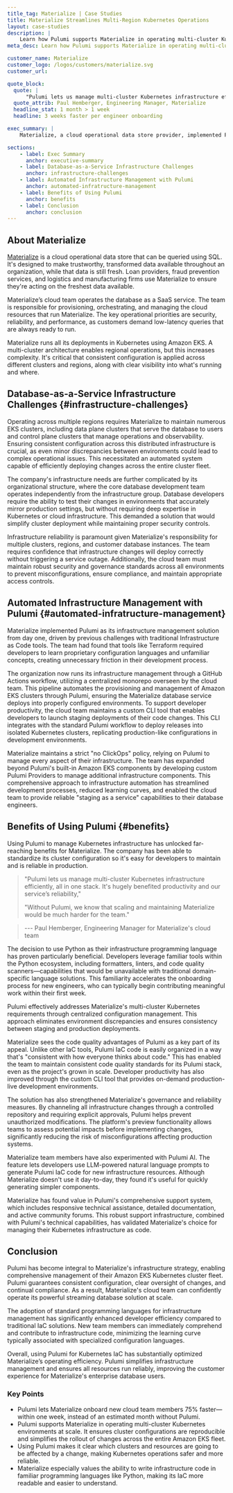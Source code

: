 ```yaml
---
title_tag: Materialize | Case Studies
title: Materialize Streamlines Multi-Region Kubernetes Operations
layout: case-studies
description: |
    Learn how Pulumi supports Materialize in operating multi-cluster Kubernetes environments at scale. 
meta_desc: Learn how Pulumi supports Materialize in operating multi-cluster Kubernetes environments at scale. 

customer_name: Materialize
customer_logo: /logos/customers/materialize.svg
customer_url:

quote_block:
  quote: |
      "Pulumi lets us manage multi-cluster Kubernetes infrastructure efficiently, all in one stack. It has hugely benefited productivity and our service's reliability. Without Pulumi, we know that scaling and maintaining Materialize would be much harder for the team."
  quote_attrib: Paul Hemberger, Engineering Manager, Materialize
  headline_stat: 1 month > 1 week
  headline: 3 weeks faster per engineer onboarding

exec_summary: |
    Materialize, a cloud operational data store provider, implemented Pulumi's Infrastructure as Code platform to manage their multi-region Amazon EKS Kubernetes clusters, addressing key challenges in configuration consistency and developer accessibility. The solution enables developers to use familiar programming languages like Python for infrastructure management, while providing a custom CLI for self-service deployments and automated workflows through GitHub Actions. The implementation dramatically improved operational efficiency by reducing developer onboarding time from one month to one week, ensuring standardized cluster configurations across regions, and maintaining robust security governance through centralized control and pre-deployment validation.

sections:
    - label: Exec Summary
      anchor: executive-summary
    - label: Database-as-a-Service Infrastructure Challenges
      anchor: infrastructure-challenges
    - label: Automated Infrastructure Management with Pulumi
      anchor: automated-infratructure-management
    - label: Benefits of Using Pulumi
      anchor: benefits
    - label: Conclusion
      anchor: conclusion
---
```


## About Materialize

[Materialize](https://materialize.com) is a cloud operational data store that can be queried using SQL. It's designed to make trustworthy, transformed data available throughout an organization, while that data is still fresh. Loan providers, fraud prevention services, and logistics and manufacturing firms use Materialize to ensure they're acting on the freshest data available.

Materialize’s cloud team operates the database as a SaaS service. The team is responsible for provisioning, orchestrating, and managing the cloud resources that run Materialize. The key operational priorities are security, reliability, and performance, as customers demand low-latency queries that are always ready to run.

Materialize runs all its deployments in Kubernetes using Amazon EKS. A multi-cluster architecture enables regional operations, but this increases complexity. It's critical that consistent configuration is applied across different clusters and regions, along with clear visibility into what's running and where.

## Database-as-a-Service Infrastructure Challenges {#infrastructure-challenges}

Operating across multiple regions requires Materialize to maintain numerous EKS clusters, including data plane clusters that serve the database to users and control plane clusters that manage operations and observability. Ensuring consistent configuration across this distributed infrastructure is crucial, as even minor discrepancies between environments could lead to complex operational issues. This necessitated an automated system capable of efficiently deploying changes across the entire cluster fleet.

The company's infrastructure needs are further complicated by its organizational structure, where the core database development team operates independently from the infrastructure group. Database developers require the ability to test their changes in environments that accurately mirror production settings, but without requiring deep expertise in Kubernetes or cloud infrastructure. This demanded a solution that would simplify cluster deployment while maintaining proper security controls.

Infrastructure reliability is paramount given Materialize's responsibility for multiple clusters, regions, and customer database instances. The team requires confidence that infrastructure changes will deploy correctly without triggering a service outage. Additionally, the cloud team must maintain robust security and governance standards across all environments to prevent misconfigurations, ensure compliance, and maintain appropriate access controls.

## Automated Infrastructure Management with Pulumi {#automated-infratructure-management}

Materialize implemented Pulumi as its infrastructure management solution from day one, driven by previous challenges with traditional Infrastructure as Code tools. The team had found that tools like Terraform required developers to learn proprietary configuration languages and unfamiliar concepts, creating unnecessary friction in their development process.

The organization now runs its infrastructure management through a GitHub Actions workflow, utilizing a centralized monorepo overseen by the cloud team. This pipeline automates the provisioning and management of Amazon EKS clusters through Pulumi, ensuring the Materialize database service deploys into properly configured environments. To support developer productivity, the cloud team maintains a custom CLI tool that enables developers to launch staging deployments of their code changes. This CLI integrates with the standard Pulumi workflow to deploy releases into isolated Kubernetes clusters, replicating production-like configurations in development environments.

Materialize maintains a strict "no ClickOps" policy, relying on Pulumi to manage every aspect of their infrastructure. The team has expanded beyond Pulumi's built-in Amazon EKS components by developing custom Pulumi Providers to manage additional infrastructure components. This comprehensive approach to infrastructure automation has streamlined development processes, reduced learning curves, and enabled the cloud team to provide reliable "staging as a service" capabilities to their database engineers.

## Benefits of Using Pulumi {#benefits}

Using Pulumi to manage Kubernetes infrastructure has unlocked far-reaching benefits for Materialize. The company has been able to standardize its cluster configuration so it's easy for developers to maintain and is reliable in production.

> "Pulumi lets us manage multi-cluster Kubernetes infrastructure efficiently, all in one stack. It's hugely benefited productivity and our service’s reliability,"  
>  
>  
> "Without Pulumi, we know that scaling and maintaining Materialize would be much harder for the team."

> --- Paul Hemberger, Engineering Manager for Materialize's cloud team

The decision to use Python as their infrastructure programming language has proven particularly beneficial. Developers leverage familiar tools within the Python ecosystem, including formatters, linters, and code quality scanners—capabilities that would be unavailable with traditional domain-specific language solutions. This familiarity accelerates the onboarding process for new engineers, who can typically begin contributing meaningful work within their first week.

Pulumi effectively addresses Materialize's multi-cluster Kubernetes requirements through centralized configuration management. This approach eliminates environment discrepancies and ensures consistency between staging and production deployments.

Materialize sees the code quality advantages of Pulumi as a key part of its appeal. Unlike other IaC tools, Pulumi IaC code is easily organized in a way that's "consistent with how everyone thinks about code." This has enabled the team to maintain consistent code quality standards for its Pulumi stack, even as the project's grown in scale. Developer productivity has also improved through the custom CLI tool that provides on-demand production-live development environments.

The solution has also strengthened Materialize's governance and reliability measures. By channeling all infrastructure changes through a controlled repository and requiring explicit approvals, Pulumi helps prevent unauthorized modifications. The platform's preview functionality allows teams to assess potential impacts before implementing changes, significantly reducing the risk of misconfigurations affecting production systems.

Materialize team members have also experimented with Pulumi AI. The feature lets developers use LLM-powered natural language prompts to generate Pulumi IaC code for new infrastructure resources. Although Materialize doesn't use it day-to-day, they found it's useful for quickly generating simpler components.

Materialize has found value in Pulumi's comprehensive support system, which includes responsive technical assistance, detailed documentation, and active community forums. This robust support infrastructure, combined with Pulumi's technical capabilities, has validated Materialize's choice for managing their Kubernetes infrastructure as code.

## Conclusion

Pulumi has become integral to Materialize's infrastructure strategy, enabling comprehensive management of their Amazon EKS Kubernetes cluster fleet. Pulumi guarantees consistent configuration, clear oversight of changes, and continual compliance. As a result, Materialize's cloud team can confidently operate its powerful streaming database solution at scale.

The adoption of standard programming languages for infrastructure management has significantly enhanced developer efficiency compared to traditional IaC solutions. New team members can immediately comprehend and contribute to infrastructure code, minimizing the learning curve typically associated with specialized configuration languages.

Overall, using Pulumi for Kubernetes IaC has substantially optimized Materialize’s operating efficiency. Pulumi simplifies infrastructure management and ensures all resources run reliably, improving the customer experience for Materialize's enterprise database users.

### Key Points

* Pulumi lets Materialize onboard new cloud team members 75% faster—within one week, instead of an estimated month without Pulumi.
* Pulumi supports Materialize in operating multi-cluster Kubernetes environments at scale. It ensures cluster configurations are reproducible and simplifies the rollout of changes across the entire Amazon EKS fleet.
* Using Pulumi makes it clear which clusters and resources are going to be affected by a change, making Kubernetes operations safer and more reliable.
* Materialize especially values the ability to write infrastructure code in familiar programming languages like Python, making its IaC more readable and easier to understand.
